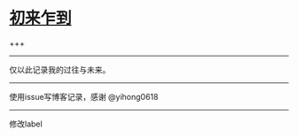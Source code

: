 # [初来乍到](https://github.com/zfy68/gitblog/issues/2)

+++

---

仅以此记录我的过往与未来。

---

使用issue写博客记录，感谢 @yihong0618

---

修改label